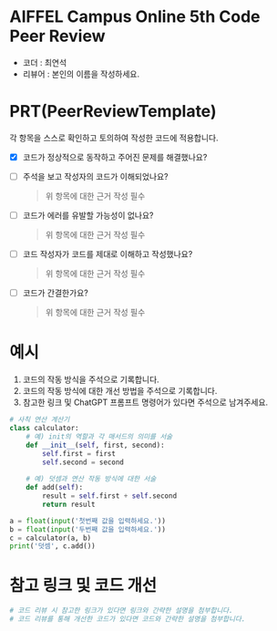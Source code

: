 # AIFFEL Campus Online 5th Code Peer Review
- 코더 : 최연석
- 리뷰어 : 본인의 이름을 작성하세요.


# PRT(PeerReviewTemplate) 
각 항목을 스스로 확인하고 토의하여 작성한 코드에 적용합니다.

- [X] 코드가 정상적으로 동작하고 주어진 문제를 해결했나요?
  
- [ ] 주석을 보고 작성자의 코드가 이해되었나요?
  > 위 항목에 대한 근거 작성 필수
- [ ] 코드가 에러를 유발할 가능성이 없나요?
  >위 항목에 대한 근거 작성 필수
- [ ] 코드 작성자가 코드를 제대로 이해하고 작성했나요?
  > 위 항목에 대한 근거 작성 필수
- [ ] 코드가 간결한가요?
  > 위 항목에 대한 근거 작성 필수

# 예시
1. 코드의 작동 방식을 주석으로 기록합니다.
2. 코드의 작동 방식에 대한 개선 방법을 주석으로 기록합니다.
3. 참고한 링크 및 ChatGPT 프롬프트 명령어가 있다면 주석으로 남겨주세요.
```python
# 사칙 연산 계산기
class calculator:
    # 예) init의 역할과 각 매서드의 의미를 서술
    def __init__(self, first, second):
        self.first = first
        self.second = second
    
    # 예) 덧셈과 연산 작동 방식에 대한 서술
    def add(self):
        result = self.first + self.second
        return result

a = float(input('첫번째 값을 입력하세요.')) 
b = float(input('두번째 값을 입력하세요.')) 
c = calculator(a, b)
print('덧셈', c.add()) 
```

# 참고 링크 및 코드 개선
```python
# 코드 리뷰 시 참고한 링크가 있다면 링크와 간략한 설명을 첨부합니다.
# 코드 리뷰를 통해 개선한 코드가 있다면 코드와 간략한 설명을 첨부합니다.
```
